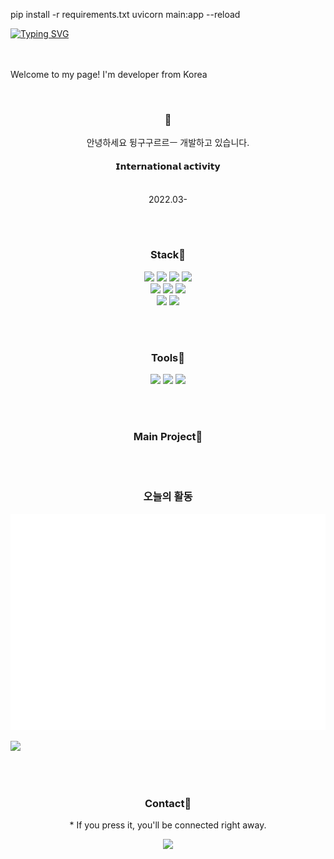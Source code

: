 pip install -r requirements.txt
uvicorn main:app --reload

[![Typing SVG](https://readme-typing-svg.demolab.com?font=Rubik+Mono+One&size=50&duration=4000&pause=1000&color=000000&center=true&repeat=false&width=1000&height=70&lines=Hello+I'm+Minju)](https://git.io/typing-svg)

<br/> <br/> 
Welcome to my page!
I'm developer from Korea

<br/> 
<div align=center><h3>👋</h3></div>
  <p align=center>
    안녕하세요 뒹구구르르ㅡ 개발하고 있습니다.
  <br/> <div align=center><h4>𝗜𝗻𝘁𝗲𝗿𝗻𝗮𝘁𝗶𝗼𝗻𝗮𝗹 𝗮𝗰𝘁𝗶𝘃𝗶𝘁𝘆</h4>
    <br/> 2022.03-
  
  
  
  
  
  </div>
  </p>

<br/> <br/> 
<div align=center><h3>Stack👻</h3></div>
<div align=center> 
  <img src="https://img.shields.io/badge/java-007396?style=for-the-badge&logo=java&logoColor=white"> 
  <img src="https://img.shields.io/badge/python-3776AB?style=for-the-badge&logo=python&logoColor=white"> 
  <img src="https://img.shields.io/badge/kotlin-7F52FF?style=for-the-badge&logo=kotlin&logoColor=white"> 
  <img src="https://img.shields.io/badge/c-A8B9CC?style=for-the-badge&logo=c&logoColor=white"> 

<br>
  <img src="https://img.shields.io/badge/html5-E34F26?style=for-the-badge&logo=html5&logoColor=white"> 
  <img src="https://img.shields.io/badge/css-1572B6?style=for-the-badge&logo=css3&logoColor=white"> 
  <img src="https://img.shields.io/badge/javascript-F7DF1E?style=for-the-badge&logo=javascript&logoColor=black"> 
<br>
  <img src="https://img.shields.io/badge/react-61DAFB?style=for-the-badge&logo=react&logoColor=black"> 
  <img src="https://img.shields.io/badge/node.js-339933?style=for-the-badge&logo=Node.js&logoColor=white">
</div>



<br/> <br/> 
<div align=center><h3>Tools👻</h3>
  <img src="https://img.shields.io/badge/github-181717?style=for-the-badge&logo=github&logoColor=white">
  <img src="https://img.shields.io/badge/visualstudio-00599C?style=for-the-badge&logo=visualstudio&logoColor=white">
  <img src="https://img.shields.io/badge/androidstudio-3DDC84?style=for-the-badge&logo=androidstudio&logoColor=white">



</div>


<br/> <br/> 
<div align=center><h3>Main Project🌱</h3></div>
<div align=center> 


 
</div>

<br/> <br/> 
<div align=center><h3>오늘의 활동</h3></div>

![Metrics](https://raw.githubusercontent.com/illustermin/illustermin/main/metrics.plugin.isocalendar.fullyear.svg)

<img src="http://mazandi.herokuapp.com/api?handle={illustermin}&theme=cold"/>


<br/> <br/> 
<div align=center><h3>Contact📮</h3></div>
<p align=center>* If you press it, you'll be connected right away.</p>

<div align=center>
  <a href="https://www.instagram.com/h_min.___" target="_blank"><img src="https://img.shields.io/badge/h_min.___-E4405F?style=for-the-badge&logo=instagram&logoColor=white"/></a>
</div>








<!---
Find-illustermin is a ✨ special ✨ repository because its `README.md` (this file) appears on your GitHub profile.
You can click the Preview link to take a look at your changes.
--->
